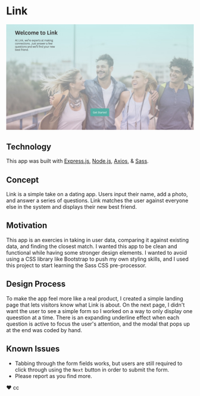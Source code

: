 # Link

![Link](/app/public/assets/images/link.jpg)

## Technology

This app was built with [Express.js](https://expressjs.com/), [Node.js](https://nodejs.org/en/), [Axios](https://www.npmjs.com/package/axios), & [Sass](https://sass-lang.com/).

## Concept

Link is a simple take on a dating app. Users input their name, add a photo, and answer a series of questions. Link matches the user against everyone else in the system and displays their new best friend.

## Motivation

This app is an exercies in taking in user data, comparing it against existing data, and finding the closest match. I wanted this app to be clean and functional while having some stronger design elements. I wanted to avoid using a CSS library like Bootstrap to push my own styling skills, and I used this project to start learning the Sass CSS pre-processor.

## Design Process

To make the app feel more like a real product, I created a simple landing page that lets visitors know what Link is about. On the next page, I didn't want the user to see a simple form so I worked on a way to only display one queestion at a time. There is an expanding underline effect when each question is active to focus the user's attention, and the modal that pops up at the end was coded by hand.

## Known Issues

- Tabbing through the form fields works, but users are still required to click through using the `Next` button in order to submit the form.
- Please report as you find more.

♥︎ cc
